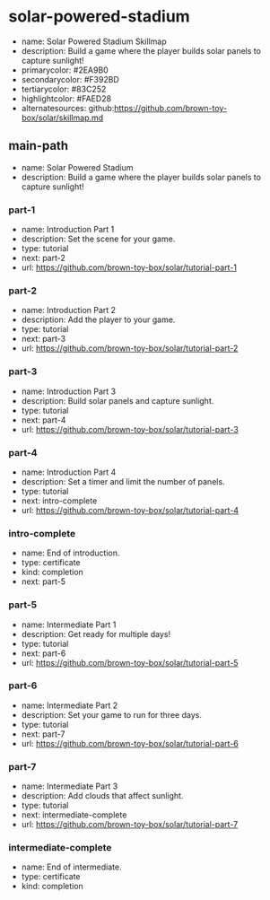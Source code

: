 # solar-powered-stadium

* name: Solar Powered Stadium Skillmap
* description: Build a game where the player builds solar panels to capture sunlight!
* primarycolor: #2EA9B0
* secondarycolor: #F392BD
* tertiarycolor: #83C252
* highlightcolor: #FAED28
* alternatesources: github:https://github.com/brown-toy-box/solar/skillmap.md

## main-path

* name: Solar Powered Stadium
* description: Build a game where the player builds solar panels to capture sunlight!

### part-1

* name: Introduction Part 1
* description: Set the scene for your game.
* type: tutorial
* next: part-2
* url: https://github.com/brown-toy-box/solar/tutorial-part-1

### part-2

* name: Introduction Part 2
* description: Add the player to your game.
* type: tutorial
* next: part-3
* url: https://github.com/brown-toy-box/solar/tutorial-part-2

### part-3

* name: Introduction Part 3
* description: Build solar panels and capture sunlight.
* type: tutorial
* next: part-4
* url: https://github.com/brown-toy-box/solar/tutorial-part-3

### part-4

* name: Introduction Part 4
* description: Set a timer and limit the number of panels.
* type: tutorial
* next: intro-complete
* url: https://github.com/brown-toy-box/solar/tutorial-part-4

### intro-complete

* name: End of introduction.
* type: certificate
* kind: completion
* next: part-5

### part-5

* name: Intermediate Part 1
* description: Get ready for multiple days!
* type: tutorial
* next: part-6
* url: https://github.com/brown-toy-box/solar/tutorial-part-5

### part-6

* name: Intermediate Part 2
* description: Set your game to run for three days.
* type: tutorial
* next: part-7
* url: https://github.com/brown-toy-box/solar/tutorial-part-6

### part-7

* name: Intermediate Part 3
* description: Add clouds that affect sunlight.
* type: tutorial
* next: intermediate-complete
* url: https://github.com/brown-toy-box/solar/tutorial-part-7

### intermediate-complete

* name: End of intermediate.
* type: certificate
* kind: completion
